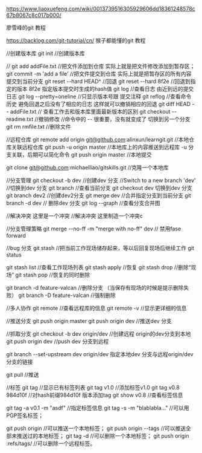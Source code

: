 https://www.liaoxuefeng.com/wiki/0013739516305929606dd18361248578c67b8067c8c017b000/

廖雪峰的git 教程


https://backlog.com/git-tutorial/cn/
猴子都能懂的git 教程

//创建版本库
git init  //创建版本库

//
git add addFile.txt //把文件添加到仓库  实际上就是把文件修改添加到暂存区；
git commit -m 'add a file' //把文件提交到仓库  实际上就是把暂存区的所有内容提交到当前分支
git reset --hard HEAD^ //回退
git reset --hard 8f2e //回退到指定的版本  8f2e  指定版本提交时生成的hash值
git log //查看日志 由近到远的提交日志
git log --pretty=oneline //只显示版本号跟 提交注释
git reflog  //查看命令历史 避免回退之后没有了相应的日志 这样就可以撤销相应的回退
git diff HEAD -- addFile.txt // 查看工作去和版本库里面最新版本的区别
git checkout -- readme.txt //撤销修改
//命令中的 -- 很重要，没有就变成了 切换到另一个分支
git rm rmfile.txt //删除文件

//远程仓库
git remote add origin git@github.com:alinxun/learngit.git //本地仓库关联远程仓库
git push -u origin master //本地库上的内容推送到远程库 -u 分支关联，后期可以简化命令
git push origin master //本地提交

git clone git@github.com:michaelliao/gitskills.git //克隆一个本地库


//分支管理
git checkout -b dev //创建dev 分支
//Switch to a new branch 'dev' //切换到dev 分支
git branch //查看当前分支
git checkout  dev 切换到dev 分支
git branch dev2 //创建dev2分支
git merge dev //合并指定分支到当前分支
git branch -d dev // 删除dev 分支
git log --graph  //查看分支合并图


//解决冲突  这里是一个冲突
//解决冲突 这里制造一个冲突c

//分支管理策略
git merge --no-ff -m "merge with no-ff" dev // 禁用fase forward


//bug 分支
git stash  //把当前工作现场储存起来，等以后回复现场后继续工作
git status

git stash list  //查看工作现场列表
git stash apply //恢复 
git stash drop //删除“现场”
git stash pop //恢复的同时删除

git branch -d feature-valcan //删除分支 （当保存有现场的时候是提示删除失败）
git branch -D feature-valcan //强制删除

//多人协作
git remote  //查看远程库的信息
git remote -v //显示更详细的信息

//推送分支
git push origin master 
git push origin dev //推送dev 分支

//抓取分支
git checkout -b dev origin/dev //创建远程 origin的dev分支到本地
git push origin dev //push dev 分支到远程

git branch --set-upstream dev origin/dev  指定本地dev 分支与远程origin/dev 分支的链接

git pull //推送

//标签
git tag  //显示已有标签列表
git tag v1.0  //添加标签v1.0
git tag v0.8  984d10f //对hash前缀984d10f 版本添加tag
git show v0.8 //查看标签信息

git tag -a v0.1  -m "asdf" //指定标签信息
git tag -s <tagname> -m "blablabla..." //可以用PGP签名标签；

git push origin <tagname>   //可以推送一个本地标签；
git push origin --tags      //可以推送全部未推送过的本地标签；
git tag -d <tagname>        //可以删除一个本地标签；
git push origin :refs/tags/<tagname>    //可以删除一个远程标签。